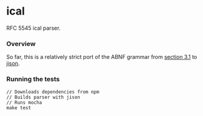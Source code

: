 ical
====

RFC 5545 ical parser.

### Overview

So far, this is a relatively strict port of the ABNF grammar from [section 3.1](http://tools.ietf.org/html/rfc5545#section-3.1) to [jison](http://zaach.github.io/jison/).

### Running the tests

```
// Downloads dependencies from npm
// Builds parser with jison
// Runs mocha
make test
```
